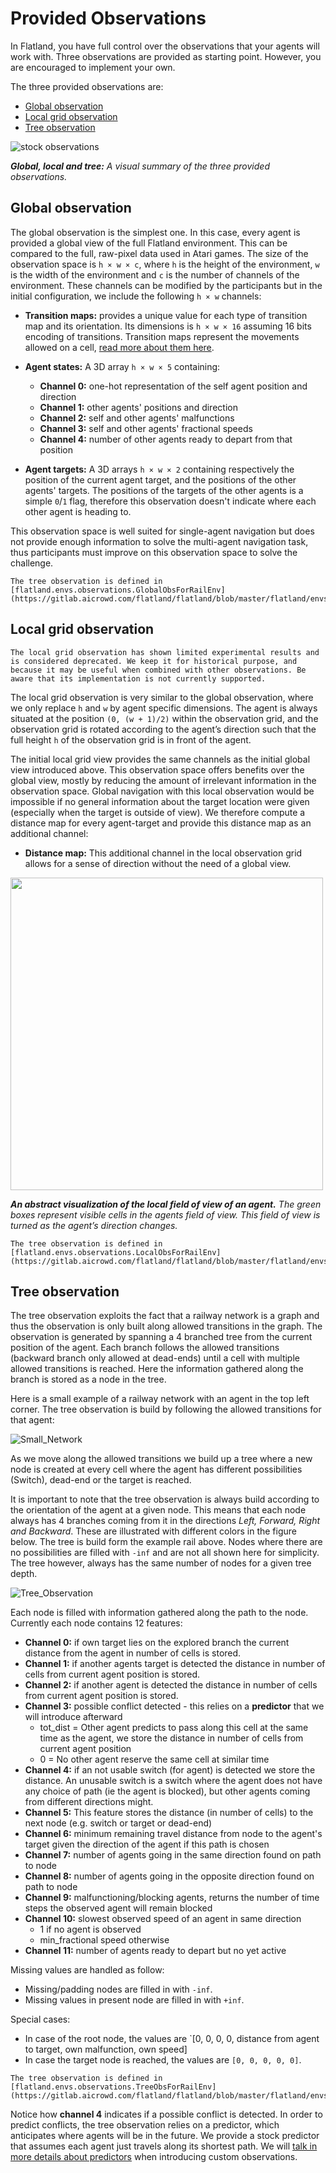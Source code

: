 Provided Observations
===

In Flatland, you have full control over the observations that your agents will work with. Three observations are provided as starting point. However, you are encouraged to implement your own.

The three provided observations are:
- [Global observation](#global-observation)
- [Local grid observation](#local-grid-observation)
- [Tree observation](#tree-observation)

![stock observations](https://i.imgur.com/oo8EIYv.png)

***Global, local and tree:** A visual summary of the three provided observations.*

Global observation
---

The global observation is the simplest one. In this case, every agent is provided a global view of the full Flatland environment. This can be compared to the full, raw-pixel data used in Atari games. The size of the observation space is `h × w × c`, where `h` is the height of the environment, `w` is the width of the environment and `c` is the number of channels of the environment. These channels can be modified by the participants but in the initial configuration, we include the following `h × w` channels:

- **Transition maps:** provides a unique value for each type of transition map and its orientation. Its dimensions is `h × w × 16` assuming 16 bits encoding of transitions. Transition maps represent the movements allowed on a cell, [read more about them here](custom_observations.html#transitions-maps). 

- **Agent states:** A 3D array `h × w × 5` containing:
    - **Channel 0:** one-hot representation of the self agent position and direction
    - **Channel 1:** other agents' positions and direction
    - **Channel 2:** self and other agents' malfunctions
    - **Channel 3:** self and other agents' fractional speeds
    - **Channel 4:** number of other agents ready to depart from that position

- **Agent targets:** A 3D arrays `h × w × 2` containing respectively the position of the current agent target, and the positions of the other agents' targets. The positions of the targets of the other agents is a simple `0`/`1` flag, therefore this observation doesn't indicate where each other agent is heading to.

This observation space is well suited for single-agent navigation but does not provide enough information to solve the multi-agent navigation task, thus participants must improve on this observation space to solve the challenge.

```{admonition} Code reference
The tree observation is defined in [flatland.envs.observations.GlobalObsForRailEnv](https://gitlab.aicrowd.com/flatland/flatland/blob/master/flatland/envs/observations.py#L525)
```

Local grid observation
---

```{warning}
The local grid observation has shown limited experimental results and is considered deprecated. We keep it for historical purpose, and because it may be useful when combined with other observations. Be aware that its implementation is not currently supported.  
```

The local grid observation is very similar to the global observation, where we only replace `h` and `w` by agent specific dimensions. The agent is always situated at the position `(0, (w + 1)/2)` within the observation grid, and the observation grid is rotated according to the agent’s direction such that the full height `h` of the observation grid is in front of the agent.

The initial local grid view provides the same channels as the initial global view introduced above. This observation space offers benefits over the global view, mostly by reducing the amount of irrelevant information in the observation space. Global navigation with this local observation would be impossible if no general information about the target location were given (especially when the target is outside of view). We therefore compute a distance map for every agent-target and provide this distance map as an additional channel:

- **Distance map:** This additional channel in the local observation grid allows for a sense of direction without the need of a global view.

<img width="500" src="https://drive.google.com/uc?export=view&id=1kZzinMOs7hlPaSJJeIiaQ7lAz2erXuHx">

***An abstract visualization of the local field of view of an agent.** The green boxes represent visible cells in the agents field of view. This field of view is turned as the agent’s direction changes.*

```{admonition} Code reference
The tree observation is defined in [flatland.envs.observations.LocalObsForRailEnv](https://gitlab.aicrowd.com/flatland/flatland/blob/master/flatland/envs/observations.py#L604)
```

Tree observation
---

The tree observation exploits the fact that a railway network is a graph and thus the observation is only built along allowed transitions in the graph. The observation is generated by spanning a 4 branched tree from the current position of the agent. Each branch follows the allowed transitions (backward branch only allowed at dead-ends) until a cell with multiple allowed transitions is reached. Here the information gathered along the branch is stored as a node in the tree. 

Here is a small example of a railway network with an agent in the top left corner. The tree observation is build by following the allowed transitions for that agent:

![Small_Network](https://i.imgur.com/utqMx08.png)

As we move along the allowed transitions we build up a tree where a new node is created at every cell where the agent has different possibilities (Switch), dead-end or the target is reached.

It is important to note that the tree observation is always build according to the orientation of the agent at a given node. This means that each node always has 4 branches coming from it in the directions *Left, Forward, Right and Backward*. These are illustrated with different colors in the figure below. The tree is build form the example rail above. Nodes where there are no possibilities are filled with `-inf` and are not all shown here for simplicity. The tree however, always has the same number of nodes for a given tree depth.

![Tree_Observation](https://i.imgur.com/VsUQOQz.png)

Each node is filled with information gathered along the path to the node. Currently each node contains 12 features:

- **Channel 0:** if own target lies on the explored branch the current distance from the agent in number of cells is stored.
- **Channel 1:** if another agents target is detected the distance in number of cells from current agent position is stored.
- **Channel 2:** if another agent is detected the distance in number of cells from current agent position is stored.
- **Channel 3:** possible conflict detected - this relies on a **predictor** that we will introduce afterward
    - tot_dist = Other agent predicts to pass along this cell at the same time as the agent, we store the distance in number of cells from current agent position
    - 0 = No other agent reserve the same cell at similar time
- **Channel 4:** if an not usable switch (for agent) is detected we store the distance. An unusable switch is a switch where the agent does not have any choice of path (ie the agent is blocked), but other agents coming from different directions might. 
- **Channel 5:** This feature stores the distance (in number of cells) to the next node (e.g. switch or target or dead-end)
- **Channel 6:** minimum remaining travel distance from node to the agent's target given the direction of the agent if this path is chosen
- **Channel 7:** number of agents going in the same direction found on path to node
- **Channel 8:** number of agents going in the opposite direction found on path to node
- **Channel 9:** malfunctioning/blocking agents, returns the number of time steps the observed agent will remain blocked
- **Channel 10:** slowest observed speed of an agent in same direction
    - 1 if no agent is observed
    - min_fractional speed otherwise
- **Channel 11:** number of agents ready to depart but no yet active

Missing values are handled as follow:
- Missing/padding nodes are filled in with `-inf`.
- Missing values in present node are filled in with `+inf`.

Special cases:
- In case of the root node, the values are `[0, 0, 0, 0, distance from agent to target, own malfunction, own speed]
- In case the target node is reached, the values are `[0, 0, 0, 0, 0]`.
    
```{admonition} Code reference
The tree observation is defined in [flatland.envs.observations.TreeObsForRailEnv](https://gitlab.aicrowd.com/flatland/flatland/blob/master/flatland/envs/observations.py#L18)
```

Notice how **channel 4** indicates if a possible conflict is detected. In order to predict conflicts, the tree observation relies on a predictor, which anticipates where agents will be in the future. We provide a stock predictor that assumes each agent just travels along its shortest path. We will [talk in more details about predictors](custom_observations) when introducing custom observations. 